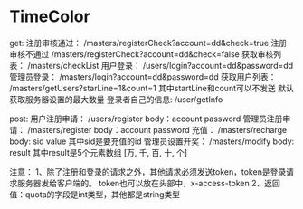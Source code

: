 # TimeColor
get:
注册审核通过： 		/masters/registerCheck?account=dd&check=true
注册审核不通过		/masters/registerCheck?account=dd&check=false
获取审核列表：		/masters/checkList
用户登录：	      	/users/login?account=dd&password=dd
管理员登录：	  	/masters/login?account=dd&password=dd
获取用户列表：		/masters/getUsers?starLine=1&count=1 其中startLine和count可以不发送 默认获取服务器设置的最大数量
登录者自己的信息:	/user/getInfo

post:
用户注册申请：		/users/register 	body：account password 
管理员注册申请：	/masters/register 	body：account password
充值：				/masters/recharge   body: sid value  其中sid是要充值的id
管理员设置开奖：	/masters/modify		body: result 其中result是5个元素数组 [万, 千, 百, 十, 个] 

注意：
	1、除了注册和登录的请求之外，其他请求必须发送token，token是登录请求服务器发给客户端的。
		token也可以放在头部中，x-access-token 
	2、返回值：quota的字段是int类型，其他都是string类型
